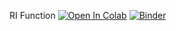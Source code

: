 RI Function [![Open In Colab](https://colab.research.google.com/assets/colab-badge.svg)](https://colab.research.google.com/github/DiarmuidM/tk-reliability-index/blob/main/tk-ri-function-2023-01-05.ipynb) [![Binder](https://mybinder.org/badge_logo.svg)](https://mybinder.org/v2/gh/DiarmuidM/tk-reliability-index/HEAD?labpath=tk-ri-function-2023-01-05.ipynb)